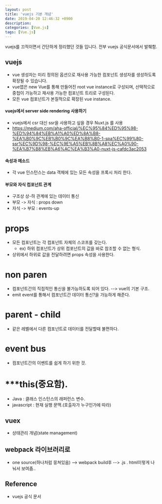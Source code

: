 ```yaml
---
layout: post
title: 'vuejs 기본 개념'
date: 2019-04-20 12:46:32 +0900
description:
categories: [Vue.js]
tags: [Vue.js]
---
```


vuejs를 끄적이면서 간단하게 정리했던 것들 입니다. 전부 vuejs 공식문서에서 발췌함.

## vuejs

- vue 생성자는 미리 정의된 옵션으로 재사용 가능한 컴포넌트 생성자를 생성하도록 확장될 수 있습니다.
- vue앱은 new Vue를 통해 만들어진 root vue instance로 구성되며, 선택적으로 중첩이 가능하고 재사용 가능한 컴포넌트 트리로 구성된다.
- 모든 vue 컴포넌트가 본질적으로 확장된 vue instance.

#### vuejs에서 server side rendering 사용하기

- vuejs에서 csr 대신 ssr을 사용하고 싶을 경우 Nuxt.js 를 사용
- https://medium.com/aha-official/%EC%95%84%ED%95%98-%ED%94%84%EB%A1%A0%ED%8A%B8-%EA%B0%9C%EB%B0%9C%EA%B8%B0-1-spa%EC%99%80-ssr%EC%9D%98-%EC%9E%A5%EB%8B%A8%EC%A0%90-%EA%B7%B8%EB%A6%AC%EA%B3%A0-nuxt-js-cafdc3ac2053

#### 속성과 메소드

- 각 vue 인스턴스는 data 객체에 있는 모든 속성을 프록시 처리 한다.

#### 부모와 자식 컴포넌트 관계

- 구조상 상-하 관계에 있는 데이터 통신
- 부모 -> 자식 : props down
- 자식 -> 부모 : events-up

# props

- 모든 컴포넌트는 각 컴포넌트 자체의 스코프를 갖는다.
  - ex) 하위 컴포넌트가 상위 컴포넌트의 값을 바로 참조할 수 없는 형식.
- 상위에서 하위로 값을 전달하려면 props 속성을 사용한다.

# non paren

- 컴포넌트간의 직접적인 통신을 불가능하도록 되어 있다. --> vue의 기본 구조.
- emit event를 통해서 컴포넌트간 데이터 통신?을 가능하게 해준다.

# parent - child

- 같은 레벨에서 다른 컴포넌트로 데이터를 전달할때 불편하다.

# event bus

- 컴포넌트간의 이벤트를 쉽게 하기 위한 것.

# \*\*\*this(중요함).

- Java : 클래스 인스턴스의 래퍼런스 변수.
- javascript : 현재 실행 문맥.(호출자가 누구인가에 따라)

## vuex

- 상태관리 개념(state management)

## webpack 라이브러리로

- one source(하나처럼 뭉쳐있음) --> webpack build후 --> .js . html이렇게 나눠서 보여줌..

## Reference

- vuejs 공식 문서
